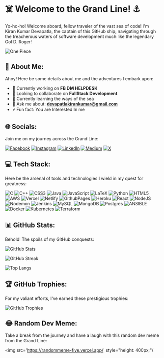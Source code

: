 # ☠️ Welcome to the Grand Line! ⚓️

Yo-ho-ho! Welcome aboard, fellow traveler of the vast sea of code! I'm Kiran Kumar Devapatla, the captain of this GitHub ship, navigating through the treacherous waters of software development much like the legendary Gol D. Roger!

![One Piece](https://media.giphy.com/media/3o7TKUM3IgJBX2as9O/giphy.gif)

## 💫 About Me:

Ahoy! Here be some details about me and the adventures I embark upon:

- 🔭 Currently working on **FB DM HELPDESK**
- 👯 Looking to collaborate on **FullStack Development**
- 🌱 Currently learning the ways of the sea
- 💬 Ask me about: **devapatlakirankumar@gmail.com**
- ⚡ Fun fact: You are Interested In me

## 🌐 Socials:

Join me on my journey across the Grand Line:

[![Facebook](https://img.shields.io/badge/Facebook-%231877F2.svg?logo=Facebook&logoColor=white)](https://www.facebook.com/profile.php?id=100052136346438) [![Instagram](https://img.shields.io/badge/Instagram-%23E4405F.svg?logo=Instagram&logoColor=white)](https://instagram.com/kiran_devapatla) [![LinkedIn](https://img.shields.io/badge/LinkedIn-%230077B5.svg?logo=linkedin&logoColor=white)](https://linkedin.com/in/kiran-kumar-devapatla) [![Medium](https://img.shields.io/badge/Medium-12100E?logo=medium&logoColor=white)](https://medium.com/@@devapatlakirankumar) [![X](https://img.shields.io/badge/X-black.svg?logo=X&logoColor=white)](https://x.com/@KiranDevapatla)

## 💻 Tech Stack:

Here be the arsenal of tools and technologies I wield in my quest for greatness:

![C](https://img.shields.io/badge/c-%2300599C.svg?style=plastic&logo=c&logoColor=white) ![C++](https://img.shields.io/badge/c++-%2300599C.svg?style=plastic&logo=c%2B%2B&logoColor=white) ![CSS3](https://img.shields.io/badge/css3-%231572B6.svg?style=plastic&logo=css3&logoColor=white) ![Java](https://img.shields.io/badge/java-%23ED8B00.svg?style=plastic&logo=openjdk&logoColor=white) ![JavaScript](https://img.shields.io/badge/javascript-%23323330.svg?style=plastic&logo=javascript&logoColor=%23F7DF1E) ![LaTeX](https://img.shields.io/badge/latex-%23008080.svg?style=plastic&logo=latex&logoColor=white) ![Python](https://img.shields.io/badge/python-3670A0?style=plastic&logo=python&logoColor=ffdd54) ![HTML5](https://img.shields.io/badge/html5-%23E34F26.svg?style=plastic&logo=html5&logoColor=white) ![AWS](https://img.shields.io/badge/AWS-%23FF9900.svg?style=plastic&logo=amazon-aws&logoColor=white) ![Vercel](https://img.shields.io/badge/vercel-%23000000.svg?style=plastic&logo=vercel&logoColor=white) ![Netlify](https://img.shields.io/badge/netlify-%23000000.svg?style=plastic&logo=netlify&logoColor=#00C7B7) ![GithubPages](https://img.shields.io/badge/github%20pages-121013?style=plastic&logo=github&logoColor=white) ![Heroku](https://img.shields.io/badge/heroku-%23430098.svg?style=plastic&logo=heroku&logoColor=white) ![React](https://img.shields.io/badge/react-%2320232a.svg?style=plastic&logo=react&logoColor=%2361DAFB) ![NodeJS](https://img.shields.io/badge/node.js-6DA55F?style=plastic&logo=node.js&logoColor=white) ![Nodemon](https://img.shields.io/badge/NODEMON-%23323330.svg?style=plastic&logo=nodemon&logoColor=%BBDEAD) ![Jenkins](https://img.shields.io/badge/jenkins-%232C5263.svg?style=plastic&logo=jenkins&logoColor=white) ![MySQL](https://img.shields.io/badge/mysql-%2300000f.svg?style=plastic&logo=mysql&logoColor=white) ![MongoDB](https://img.shields.io/badge/MongoDB-%234ea94b.svg?style=plastic&logo=mongodb&logoColor=white) ![Postgres](https://img.shields.io/badge/postgres-%23316192.svg?style=plastic&logo=postgresql&logoColor=white) ![ANSIBLE](https://img.shields.io/badge/ansible-%231A1918.svg?style=plastic&logo=ansible&logoColor=white) ![Docker](https://img.shields.io/badge/docker-%230db7ed.svg?style=plastic&logo=docker&logoColor=white) ![Kubernetes](https://img.shields.io/badge/kubernetes-%23326ce5.svg?style=plastic&logo=kubernetes&logoColor=white) ![Terraform](https://img.shields.io/badge/terraform-%235835CC.svg?style=plastic&logo=terraform&logoColor=white)

## 📊 GitHub Stats:

Behold! The spoils of my GitHub conquests:

![GitHub Stats](https://github-readme-stats.vercel.app/api?username=KiranKumarDevapatla&theme=tokyonight&hide_border=true&include_all_commits=true&count_private=true)

![GitHub Streak](https://github-readme-streak-stats.herokuapp.com/?user=KiranKumarDevapatla&theme=tokyonight&hide_border=true)

![Top Langs](https://github-readme-stats.vercel.app/api/top-langs/?username=KiranKumarDevapatla&theme=tokyonight&hide_border=true&include_all_commits=true&count_private=true&layout=compact)

## 🏆 GitHub Trophies:

For my valiant efforts, I've earned these prestigious trophies:

![GitHub Trophies](https://github-profile-trophy.vercel.app/?username=KiranKumarDevapatla&theme=radical&no-frame=true&no-bg=false&margin-w=4)

## 😂 Random Dev Meme:

Take a break from the journey and have a laugh with this random dev meme from the Grand Line:

<img src='https://randommeme-five.vercel.app/' style="height: 400px;"/
